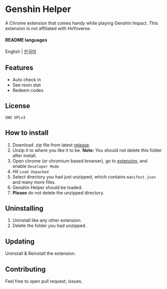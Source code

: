 # Genshin Helper
A Chrome extension that comes handy while playing Genshin Impact. This extension is not affiliated with HoYoverse.
#### README languages
English | [한국어](https://github.com/baejeongwan/genshin-helper/blob/main/README.ko.md)
## Features
- Auto check in
- See resin stat
- Redeem codes
## License
```GNU GPLv3```
## How to install
1. Download .zip file from latest [release](https://github.com/baejeongwan/genshin-helper/releases).
2. Unzip it to where you like it to be. **Note:** You should not delete this folder after install.
3. Open chrome (or chromium based browser), go to [extension](chrome://extensions), and enable ```Developer Mode```
4. Hit ```Load Unpacked```
5. Select directory you had just unzipped, which contains ```manifest.json``` and many more files.
6. Genshin Helper should be loaded.
7. **Please** do not delete the unzipped directory.
## Uninstalling
1. Uninstall like any other extension.
2. Delete the folder you had unzipped.
## Updating
Uninstall & Reinstall the extension.
## Contributing
Feel free to open pull request, issues.
